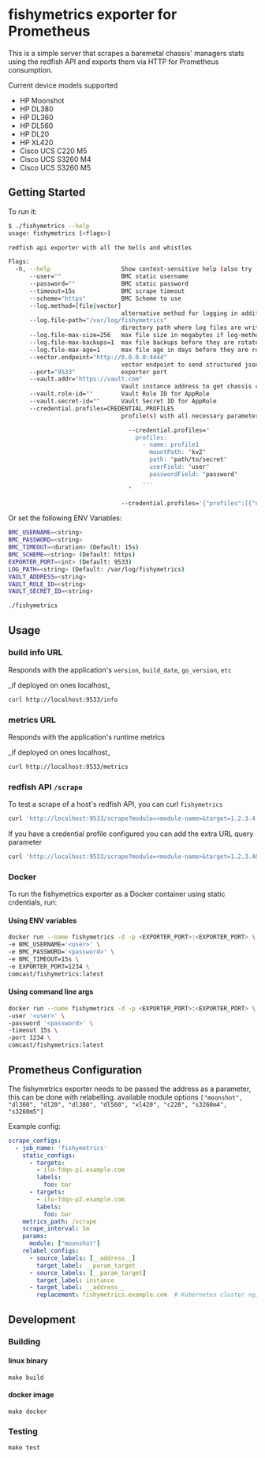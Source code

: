 # fishymetrics exporter for Prometheus

This is a simple server that scrapes a baremetal chassis' managers stats using the redfish API and 
exports them via HTTP for Prometheus consumption.

Current device models supported
- HP Moonshot
- HP DL380
- HP DL360
- HP DL560
- HP DL20
- HP XL420
- Cisco UCS C220 M5
- Cisco UCS S3260 M4
- Cisco UCS S3260 M5

## Getting Started

To run it:

```bash
$ ./fishymetrics --help
usage: fishymetrics [<flags>]

redfish api exporter with all the bells and whistles

Flags:
  -h, --help                    Show context-sensitive help (also try --help-long and --help-man).
      --user=""                 BMC static username
      --password=""             BMC static password
      --timeout=15s             BMC scrape timeout
      --scheme="https"          BMC Scheme to use
      --log.method=[file|vector]
                                alternative method for logging in addition to stdout
      --log.file-path="/var/log/fishymetrics"
                                directory path where log files are written if log-method is file
      --log.file-max-size=256   max file size in megabytes if log-method is file
      --log.file-max-backups=1  max file backups before they are rotated if log-method is file
      --log.file-max-age=1      max file age in days before they are rotated if log-method is file
      --vector.endpoint="http://0.0.0.0:4444"
                                vector endpoint to send structured json logs to
      --port="9533"             exporter port
      --vault.addr="https://vault.com"
                                Vault instance address to get chassis credentials from
      --vault.role-id=""        Vault Role ID for AppRole
      --vault.secret-id=""      Vault Secret ID for AppRole
      --credential.profiles=CREDENTIAL.PROFILES
                                profile(s) with all necessary parameters to obtain BMC credential from secrets backend, i.e.

                                  --credential.profiles="
                                    profiles:
                                      - name: profile1
                                        mountPath: "kv2"
                                        path: "path/to/secret"
                                        userField: "user"
                                        passwordField: "password"
                                      ...
                                  "

                                --credential.profiles='{"profiles":[{"name":"profile1","mountPath":"kv2","path":"path/to/secret","userField":"user","passwordField":"password"},...]}'
```

Or set the following ENV Variables:
```bash
BMC_USERNAME=<string>
BMC_PASSWORD=<string>
BMC_TIMEOUT=<duration> (Default: 15s)
BMC_SCHEME=<string> (Default: https)
EXPORTER_PORT=<int> (Default: 9533)
LOG_PATH=<string> (Default: /var/log/fishymetrics)
VAULT_ADDRESS=<string>
VAULT_ROLE_ID=<string>
VAULT_SECRET_ID=<string>
```
```bash
./fishymetrics
```

## Usage

### build info URL

Responds with the application's `version`, `build_date`, `go_version`, `etc`

<aside class="notice">
_if deployed on ones localhost_
</aside>

```bash
curl http://localhost:9533/info
```

### metrics URL

Responds with the application's runtime metrics

<aside class="notice">
_if deployed on ones localhost_
</aside>

```bash
curl http://localhost:9533/metrics
```

### redfish API `/scrape`

To test a scrape of a host's redfish API, you can curl `fishymetrics`

```bash
curl 'http://localhost:9533/scrape?module=<module-name>&target=1.2.3.4'
```

If you have a credential profile configured you can add the extra URL query parameter

```bash
curl 'http://localhost:9533/scrape?module=<module-name>&target=1.2.3.4&credential_profile=<profile-name>'
```

### Docker

To run the fishymetrics exporter as a Docker container using static crdentials, run:

#### Using ENV variables
```bash
docker run --name fishymetrics -d -p <EXPORTER_PORT>:<EXPORTER_PORT> \
-e BMC_USERNAME='<user>' \
-e BMC_PASSWORD='<password>' \
-e BMC_TIMEOUT=15s \
-e EXPORTER_PORT=1234 \
comcast/fishymetrics:latest
```

#### Using command line args
```bash
docker run --name fishymetrics -d -p <EXPORTER_PORT>:<EXPORTER_PORT> \
-user '<user>' \
-password '<password>' \
-timeout 15s \
-port 1234 \
comcast/fishymetrics:latest
```

## Prometheus Configuration

The fishymetrics exporter needs to be passed the address as a parameter, this can be
done with relabelling. available module options `["moonshot", "dl360", "dl20", "dl380", "dl560", "xl420", "c220", "s3260m4", "s3260m5"]`

Example config:
```YAML
scrape_configs:
  - job_name: 'fishymetrics'
    static_configs:
      - targets:
        - ilo-fdqn-p1.example.com
        labels:
          foo: bar
      - targets:
        - ilo-fdqn-p2.example.com
        labels:
          foo: bar
    metrics_path: /scrape
    scrape_interval: 5m
    params:
      module: ["moonshot"]
    relabel_configs:
      - source_labels: [__address__]
        target_label: __param_target
      - source_labels: [__param_target]
        target_label: instance
      - target_label: __address__
        replacement: fishymetrics.example.com  # Kubernetes cluster nginx-ingress FQDN or any host IP/FQDN you deployed with
```

## Development

### Building

#### linux binary
```
make build
```

#### docker image
```
make docker
```

### Testing

```
make test
```
